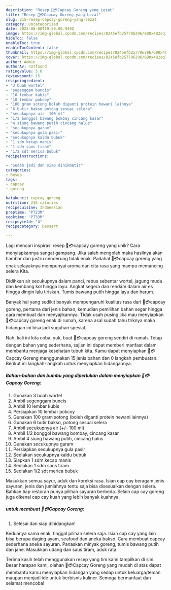 ```yaml
---
description: "Resep 🔔💳Capcay Goreng yang Lezat"
title: "Resep 🔔💳Capcay Goreng yang Lezat"
slug: 215-resep-capcay-goreng-yang-lezat
category: Uncategorized
date: 2022-08-08T19:30:00.940Z
image: https://img-global.cpcdn.com/recipes/8245efb257706296/680x482cq70/capcay-goreng-foto-resep-utama.jpg
hideToc: false
enableToc: true
enableTocContent: false
thumbnail: https://img-global.cpcdn.com/recipes/8245efb257706296/680x482cq70/capcay-goreng-foto-resep-utama.jpg
cover: https://img-global.cpcdn.com/recipes/8245efb257706296/680x482cq70/capcay-goreng-foto-resep-utama.jpg
author: Admin
authorAv: notfound
ratingvalue: 3.6
reviewcount: 15
recipeingredient:
- "3 buah wortel"
- "segenggam buncis"
- "10 lembar kubis"
- "10 lembar pokcoy"
- "100 gram sotong boleh diganti protein hewani lainnya"
- "6 butir bakso potong sesuai selera"
- "secukupnya air  100 ml"
- "1/2 bonggol bawang bombay cincang kasar"
- "4 siung bawang putih cincang halus"
- "secukupnya garam"
- "secukupnya gula pasir"
- "secukupnya kaldu bubuk"
- "1 sdm kecap manis"
- "1 sdm saos tiram"
- "1/2 sdt merica bubuk"
recipeinstructions:

- "Sudah jadi dan siap dinikmati!"
categories:
- Resep
tags:
- capcay
- goreng

katakunci: capcay goreng 
nutrition: 216 calories
recipecuisine: Indonesian
preptime: "PT23M"
cooktime: "PT33M"
recipeyield: "4"
recipecategory: Dessert

---
```





Lagi mencari inspirasi resep 🔔💳capcay goreng yang unik? Cara menyiapkannya sangat gampang. Jika salah mengolah maka hasilnya akan hambar dan justru cenderung tidak enak. Padahal 🔔💳capcay goreng yang enak selayaknya mempunyai aroma dan cita rasa yang mampu memancing selera Kita.





Didihkan air secukupnya dalam panci, rebus sebentar wortel, jagung muda dan kembang kol hingga layu. Angkat segera dan rendam dalam air es hingga dingin lalu tiriskan. Tumis bawang putih hingga layu dan harum.

Banyak hal yang sedikit banyak mempengaruhi kualitas rasa dari 🔔💳capcay goreng, pertama dari jenis bahan, kemudian pemilihan bahan segar hingga cara membuat dan menyajikannya. Tidak usah pusing jika mau menyiapkan 🔔💳capcay goreng enak di rumah, karena asal sudah tahu triknya maka hidangan ini bisa jadi suguhan spesial.






Nah, kali ini kita coba, yuk, buat 🔔💳capcay goreng sendiri di rumah. Tetap dengan bahan yang sederhana, sajian ini dapat memberi manfaat dalam membantu menjaga kesehatan tubuh kita. Kamu dapat menyiapkan 🔔💳Capcay Goreng menggunakan 15 jenis bahan dan 0 langkah pembuatan. Berikut ini langkah-langkah untuk menyiapkan hidangannya.

<!--inarticleads1-->

##### Bahan-bahan dan bumbu yang diperlukan dalam menyiapkan 🔔💳Capcay Goreng:

1. Gunakan 3 buah wortel
1. Ambil segenggam buncis
1. Ambil 10 lembar kubis
1. Persiapkan 10 lembar pokcoy
1. Gunakan 100 gram sotong (boleh diganti protein hewani lainnya)
1. Gunakan 6 butir bakso, potong sesuai selera
1. Ambil secukupnya air (+/- 100 ml)
1. Ambil 1/2 bonggol bawang bombay, cincang kasar
1. Ambil 4 siung bawang putih, cincang halus
1. Gunakan secukupnya garam
1. Persiapkan secukupnya gula pasir
1. Sediakan secukupnya kaldu bubuk
1. Siapkan 1 sdm kecap manis
1. Sediakan 1 sdm saos tiram
1. Sediakan 1/2 sdt merica bubuk


Masukkan semua sayur, aduk dan koreksi rasa. Isian cap cay beragam jenis sayuran, jenis dan jumlahnya tentu saja bisa disesuaikan dengan selera. Bahkan tiap restoran punya pilihan sayuran berbeda. Selain cap cay goreng juga dikenal cap cay kuah yang lebih banyak kuahnya. 

<!--inarticleads2-->

#####  untuk membuat 🔔💳Capcay Goreng:


1. Selesai dan siap dihidangkan!

Keduanya sama enak, tinggal pilihan selera saja. Isian cap cay yang lain bisa berupa daging ayam, seafood dan aneka bakso. Cara membuat capcay sederhana aneka sayuran. Panaskan minyak goreng, tumis bawang putih dan jahe. Masukkan udang dan saus tiram, aduk rata. 

Terima kasih telah menggunakan resep yang tim kami tampilkan di sini. Besar harapan kami, olahan 🔔💳Capcay Goreng yang mudah di atas dapat membantu kamu menyiapkan hidangan yang sedap untuk keluarga/teman maupun menjadi ide untuk berbisnis kuliner. Semoga bermanfaat dan selamat mencoba!
